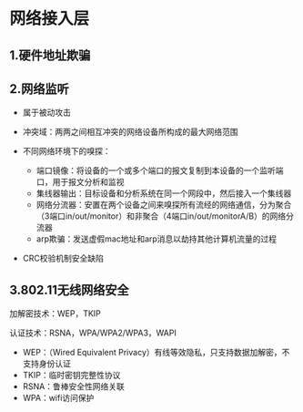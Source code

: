 # 网络接入层

## 1.硬件地址欺骗

## 2.网络监听

* 属于被动攻击

* 冲突域：两两之间相互冲突的网络设备所构成的最大网络范围
* 不同网络环境下的嗅探：
  * 端口镜像：将设备的一个或多个端口的报文复制到本设备的一个监听端口，用于报文分析和监视
  * 集线器输出：目标设备和分析系统在同一个网段中，然后接入一个集线器
  * 网络分流器：安置在两个设备之间来嗅探所有流经的网络通信，分为聚合（3端口in/out/monitor）和非聚合（4端口in/out/monitorA/B）的网络分流器
  * arp欺骗：发送虚假mac地址和arp消息以劫持其他计算机流量的过程
* CRC校验机制安全缺陷



## 3.802.11无线网络安全

加解密技术：WEP，TKIP

认证技术：RSNA，WPA/WPA2/WPA3，WAPI

* WEP：（Wired Equivalent Privacy）有线等效隐私，只支持数据加解密，不支持身份认证
* TKIP：临时密钥完整性协议
* RSNA：鲁棒安全性网络关联
* WPA：wifi访问保护

